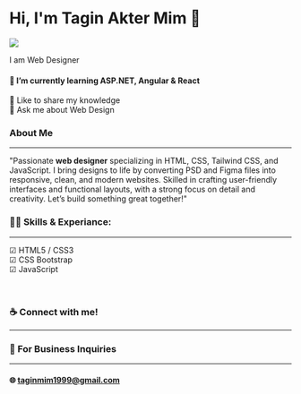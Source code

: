 # Hi, I'm Tagin Akter Mim  👋


![](https://www.asmiglobalsoftwares.com/assets/img/Web-development.jpg)

 I am Web Designer   
<h4>🌱 I’m currently learning ASP.NET, Angular & React </h4> 
🎤 Like to share my knowledge<br>
💬 Ask me about Web Design
<h3> About Me</h3>
<hr>
"Passionate <b> web designer</b> specializing in HTML, CSS, Tailwind CSS, and JavaScript. I bring designs to life by converting PSD and Figma files into responsive, clean, and modern websites. Skilled in crafting user-friendly interfaces and functional layouts, with a strong focus on detail and creativity. Let’s build something great together!"
<h3>👨‍💻 Skills & Experiance:</h3>
<hr>



☑ HTML5 / CSS3<br>
☑ CSS Bootstrap<br>
☑ JavaScript<br>
<br><br>


<h3>☕ Connect with me!</h3>
<hr>
<!-- <p>
<a href="https://www.facebook.com/jony.sarowar" target="_blank" rel="noreferrer"><img src="https://raw.githubusercontent.com/jony-sarowar/Icon/refs/heads/main/facebook.png" alt="facebook" width="40" height="40"/></a>
<a href="https://www.instagram.com/jonysarowar/" target="_blank" rel="noreferrer"> <img src="https://raw.githubusercontent.com/jony-sarowar/Icon/refs/heads/main/instagram.png" alt="instagram" width="40" height="40"/></a>
<a href="https://x.com/sarowar_tweets" target="_blank" rel="noreferrer"> <img src="https://raw.githubusercontent.com/jony-sarowar/Icon/refs/heads/main/twitter.png" alt="twitter" width="40" height="40"/></a>
<a href="https://www.linkedin.com/login" target="_blank" rel="noreferrer"> <img src="https://raw.githubusercontent.com/jony-sarowar/Icon/refs/heads/main/linkedin.png" alt="linkedin" width="40" height="40"/></a>
<a href="https://www.youtube.com/" target="_blank" rel="noreferrer"> <img src="https://raw.githubusercontent.com/jony-sarowar/Icon/refs/heads/main/youtube.png" alt="youtube" width="40" height="40"/></a></p>
<br> -->
<h3>📧 For Business Inquiries</h3>
<hr>
<h4>🌐 <a href="https://mail.google.com/mail/u/0/?tab=rm&ogbl#inbox" target="_blank">taginmim1999@gmail.com</a> </h4>
